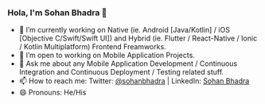 ### Hola, I'm Sohan Bhadra 👋

- 🔭  I’m currently working on Native (ie. Android [Java/Kotlin] / iOS [Objective C/Swift/Swift UI]) and Hybrid (ie. Flutter / React-Native / Ionic / Kotlin Multiplatform) Frontend Freamworks.
- 👯  I’m open to working on Mobile Application Projects.
- 💬  Ask me about any Mobile Application Development / Continuous Integration and Continuous Deployment / Testing related stuff.
- 📫  How to reach me: Twitter: [@sohanbhadra](https://twitter.com/sohanbhadra) | LinkedIn: [Sohan Bhadra](https://www.linkedin.com/in/sohan-bhadra-054917150)
- 😄  Pronouns: He/His
